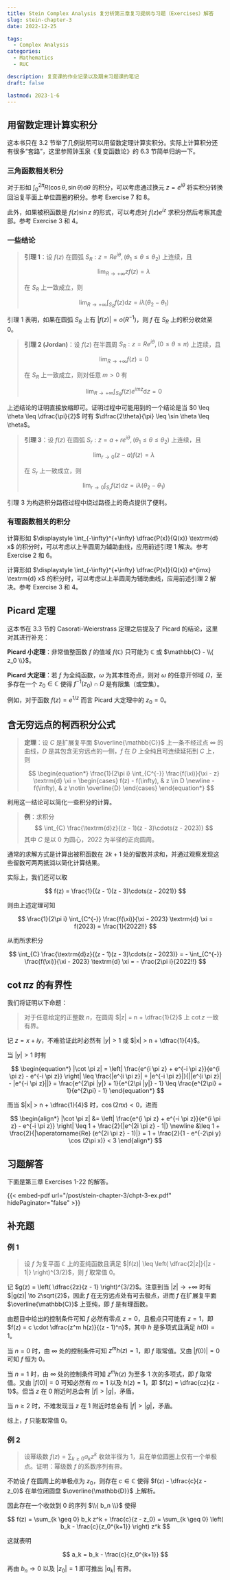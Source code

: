 ```yaml
---
title: Stein Complex Analysis 复分析第三章复习提纲与习题（Exercises）解答
slug: stein-chapter-3
date: 2022-12-25

tags:
  - Complex Analysis
categories:
  - Mathematics
  - RUC

description: 复变课的作业记录以及期末习题课的笔记
draft: false

lastmod: 2023-1-6
---
```


## 用留数定理计算实积分

这本书只在 3.2 节举了几例说明可以用留数定理计算实积分。实际上计算积分还有很多“套路”，这里参照钟玉泉《复变函数论》的 6.3 节简单归纳一下。

### 三角函数相关积分

对于形如 $\displaystyle \int_{0}^{2\pi} R(\cos \theta, \sin \theta) \textrm{d} \theta$ 的积分，可以考虑通过换元 $z = e^{i \theta}$ 将实积分转换回沿复平面上单位圆圈的积分。参考 Exercise 7 和 8。

此外，如果被积函数是 $f(z) \sin z$ 的形式，可以考虑对 $f(z) e^{iz}$ 求积分然后考察其虚部。参考 Exercise 3 和 4。

### 一些结论

> **引理 1**：设 $f(z)$ 在圆弧 $S_R : z = R e^{i \theta},(\theta_1 \leq \theta \leq \theta_2)$ 上连续，且
>
> $$ \lim_{R \to +\infty} z f(z) = \lambda $$
>
> 在 $S_R$ 上一致成立，则
>
> $$
> \lim_{R \to +\infty} \int_{S_R} f(z) \textrm{d}z = i \lambda (\theta_2 - \theta_1)
> $$

引理 1 表明，如果在圆弧 $S_R$ 上有 $|f(z)| = o(R^{-1})$，则 $f$ 在 $S_R$ 上的积分收敛至 $0$。

> **引理 2 (Jordan)**：设 $f(z)$ 在半圆周 $S_R : z = R e^{i \theta},(0 \leq \theta \leq \pi)$ 上连续，且
>
> $$ \lim_{R \to +\infty} f(z) = 0 $$
>
> 在 $S_R$ 上一致成立，则对任意 $m > 0$ 有
>
> $$
> \lim_{R \to +\infty} \int_{S_R} f(z) e^{imz} \textrm{d}z = 0
> $$

上述结论的证明直接放缩即可。证明过程中可能用到的一个结论是当 $0 \leq \theta \leq \dfrac{\pi}{2}$ 时有 $\dfrac{2\theta}{\pi} \leq \sin \theta \leq \theta$。

> **引理 3**：设 $f(z)$ 在圆弧 $S_r : z = a + r e^{i \theta},(\theta_1 \leq \theta \leq \theta_2)$ 上连续，且
>
> $$ \lim_{r \to 0} (z - a) f(z) = \lambda $$
>
> 在 $S_r$ 上一致成立，则
>
> $$
> \lim_{r \to 0} \int_{S_r} f(z) \textrm{d}z = i \lambda (\theta_2 - \theta_1)
> $$

引理 3 为构造积分路径过程中绕过路径上的奇点提供了便利。

### 有理函数相关的积分

计算形如 $\displaystyle \int_{-\infty}^{+\infty} \dfrac{P(x)}{Q(x)} \textrm{d} x$ 的积分时，可以考虑以上半圆周为辅助曲线，应用前述引理 1 解决。参考 Exercise 2 和 6。

计算形如 $\displaystyle \int_{-\infty}^{+\infty} \dfrac{P(x)}{Q(x)} e^{imx} \textrm{d} x$ 的积分时，可以考虑以上半圆周为辅助曲线，应用前述引理 2 解决。参考 Exercise 3 和 4。

## Picard 定理

这本书在 3.3 节的 Casorati-Weierstrass 定理之后提及了 Picard 的结论，这里对其进行补充：

**Picard 小定理**：非常值整函数 $f$ 的值域 $f(\mathbb{C})$ 只可能为 $\mathbb{C}$ 或 $\mathbb{C} - \\{ z_0 \\}$。

**Picard 大定理**：若 $f$ 为全纯函数，$\omega$ 为其本性奇点，则对 $\omega$ 的任意开邻域 $\Omega$，至多存在一个 $z_0 \in \mathbb{C}$ 使得 $f^{-1}(z_0) \cap \Omega$ 是有限集（或空集）。

例如，对于函数 $f(z) = e^{1/z}$ 而言 Picard 大定理中的 $z_0 = 0$。

## 含无穷远点的柯西积分公式

> **定理**：设 $C$ 是扩展复平面 $\overline{\mathbb{C}}$ 上一条不经过点 $\infty$ 的曲线，$D$ 是其包含无穷远点的一侧，$f$ 在 $D$ 上全纯且可连续延拓到 $C$ 上，则
>
> $$
> \begin{equation*}
>   \frac{1}{2\pi i} \int_{C^{-}} \frac{f(\xi)}{\xi - z} \textrm{d} \xi = \begin{cases}
>     f(z) - f(\infty), & z \in D \newline
>     - f(\infty), & z \notin \overline{D}
>   \end{cases}
> \end{equation*}
> $$

利用这一结论可以简化一些积分的计算。

> **例**：求积分
> $$ \int_{C} \frac{\textrm{d}z}{(z - 1)(z - 3)\cdots(z - 2023)} $$
> 其中 $C$ 是以 $0$ 为圆心，$2022$ 为半径的正向圆周。

通常的求解方式是计算出被积函数在 $2k + 1$ 处的留数并求和，并通过观察发现这些留数可两两抵消以简化计算结果。

实际上，我们还可以取

$$
f(z) = \frac{1}{(z - 1)(z - 3)\cdots(z - 2021)}
$$

则由上述定理可知

$$
\frac{1}{2\pi i} \int_{C^{-}} \frac{f(\xi)}{\xi - 2023} \textrm{d} \xi
= f(2023) = \frac{1}{2022!!}
$$

从而所求积分

$$
\int_{C} \frac{\textrm{d}z}{(z - 1)(z - 3)\cdots(z - 2023)}
= - \int_{C^{-}} \frac{f(\xi)}{\xi - 2023} \textrm{d} \xi
= - \frac{2\pi i}{2022!!}
$$

## $\cot \pi z$ 的有界性

我们将证明以下命题：

> 对于任意给定的正整数 $n$，在圆周 $|z| = n + \dfrac{1}{2}$ 上 $\cot z$ 一致有界。

记 $z = x + iy$，不难验证此时必然有 $|y| > 1$ 或 $|x| > n + \dfrac{1}{4}$。

当 $|y| > 1$ 时有

$$
\begin{equation*}
  |\cot \pi z|
  = \left| \frac{e^{i \pi z} + e^{-i \pi z}}{e^{i \pi z} - e^{-i \pi z}} \right|
  \leq \frac{|e^{i \pi z}| + |e^{-i \pi z}|}{||e^{i \pi z}| - |e^{-i \pi z}||}
  = \frac{e^{2\pi |y|} + 1}{e^{2\pi |y|} - 1}
  \leq \frac{e^{2\pi} + 1}{e^{2\pi} - 1}
\end{equation*}
$$

而当 $|x| > n + \dfrac{1}{4}$ 时，$\cos (2\pi x) < 0$，进而

$$
\begin{align*}
  |\cot \pi z|
  &= \left| \frac{e^{i \pi z} + e^{-i \pi z}}{e^{i \pi z} - e^{-i \pi z}} \right|
  \leq 1 + \frac{2}{|e^{2i \pi z} - 1|} \newline
  &\leq 1 + \frac{2}{|\operatorname{Re} (e^{2i \pi z} - 1)|}
  = 1 + \frac{2}{1 - e^{-2\pi y} \cos (2\pi x)} < 3
\end{align*}
$$

## 习题解答

下面是第三章 Exercises 1-22 的解答。

{{< embed-pdf url="/post/stein-chapter-3/chpt-3-ex.pdf" hidePaginator="false" >}}

## 补充题

### 例 1

> 设 $f$ 为复平面 $\mathbb{C}$ 上的亚纯函数且满足 $|f(z)| \leq \left( \dfrac{2|z|}{|z - 1|} \right)^{3/2}$，则 $f$ 取常值 $0$。

记 $g(z) = \left( \dfrac{2z}{z - 1} \right)^{3/2}$。注意到当 $|z| \to +\infty$ 时有 $|g(z)| \to 2\sqrt{2}$，因此 $f$ 在无穷远点处有可去极点，进而 $f$ 在扩展复平面 $\overline{\mathbb{C}}$ 上亚纯，即 $f$ 是有理函数。

由题目中给出的控制条件可知 $f$ 必然有零点 $z = 0$，且极点只可能有 $z = 1$，即 $f(z) = c \cdot \dfrac{z^m h(z)}{(z - 1)^n}$，其中 $h$ 是多项式且满足 $h(0) = 1$。

当 $n = 0$ 时，由 $\infty$ 处的控制条件可知 $z^mh(z) = 1$，即 $f$ 取常值。又由 $|f(0)| = 0$ 可知 $f$ 恒为 $0$。

当 $n = 1$ 时，由 $\infty$ 处的控制条件可知 $z^mh(z)$ 为至多 $1$ 次的多项式，即 $f$ 取常值。又由 $|f(0)| = 0$ 可知必然有 $m = 1$ 以及 $h(z) = 1$，即 $f(z) = \dfrac{cz}{z - 1}$。但当 $z$ 在 $0$ 附近时总会有 $|f| > |g|$，矛盾。

当 $n \geq 2$ 时，不难发现当 $z$ 在 $1$ 附近时总会有 $|f| > |g|$，矛盾。

综上，$f$ 只能取常值 $0$。

### 例 2

> 设幂级数 $f(z) = \displaystyle\sum_{k \geq 0}a_kz^k$ 收敛半径为 $1$，且在单位圆圈上仅有一个单极点。证明：幂级数 $f$ 的系数序列有界。

不妨设 $f$ 在圆周上的单极点为 $z_0$，则存在 $c \in \mathbb{C}$ 使得 $f(z) - \dfrac{c}{z - z_0}$ 在单位闭圆盘 $\overline{\mathbb{D}}$ 上解析。

因此存在一个收敛到 $0$ 的序列 $\\{ b_n \\}$ 使得

$$
f(z) = \sum_{k \geq 0} b_k z^k + \frac{c}{z - z_0}
= \sum_{k \geq 0} \left( b_k - \frac{c}{z_0^{k+1}} \right) z^k
$$

这就表明

$$
a_k = b_k - \frac{c}{z_0^{k+1}}
$$

再由 $b_n \to 0$ 以及 $|z_0| = 1$ 即可推出 $|a_k|$ 有界。
